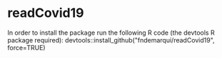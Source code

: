 # readCovid19

In order to install the package run the following R code (the devtools R package required):
devtools::install_github("fndemarqui/readCovid19", force=TRUE)

